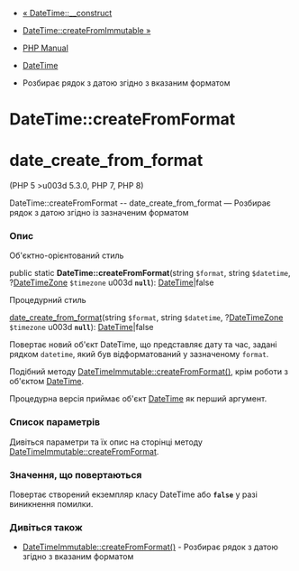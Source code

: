 - [« DateTime::\_\_construct](datetime.construct.md)
- [DateTime::createFromImmutable »](datetime.createfromimmutable.md)

- [PHP Manual](index.md)
- [DateTime](class.datetime.md)
- Розбирає рядок з датою згідно з вказаним форматом

# DateTime::createFromFormat

# date_create_from_format

(PHP 5 \>u003d 5.3.0, PHP 7, PHP 8)

DateTime::createFromFormat -- date_create_from_format — Розбирає рядок
з датою згідно із зазначеним форматом

### Опис

Об'єктно-орієнтований стиль

public static **DateTime::createFromFormat**(string `$format`, string
`$datetime`, ?[DateTimeZone](class.datetimezone.md) `$timezone` u003d
**`null`**): [DateTime](class.datetime.md)\|false

Процедурний стиль

[date_create_from_format](function.date-create-from-format.md)(string
`$format`, string `$datetime`, ?[DateTimeZone](class.datetimezone.md)
`$timezone` u003d **`null`**): [DateTime](class.datetime.md)\|false

Повертає новий об'єкт DateTime, що представляє дату та час, задані
рядком `datetime`, який був відформатований у зазначеному `format`.

Подібний методу
[DateTimeImmutable::createFromFormat()](datetimeimmutable.createfromformat.md),
крім роботи з об'єктом [DateTime](class.datetime.md).

Процедурна версія приймає об'єкт [DateTime](class.datetime.md)
як перший аргумент.

### Список параметрів

Дивіться параметри та їх опис на сторінці методу
[DateTimeImmutable::createFromFormat](datetimeimmutable.createfromformat.md).

### Значення, що повертаються

Повертає створений екземпляр класу DateTime або **`false`** у разі
виникнення помилки.

### Дивіться також

- [DateTimeImmutable::createFromFormat()](datetimeimmutable.createfromformat.md) -
Розбирає рядок з датою згідно з вказаним форматом
